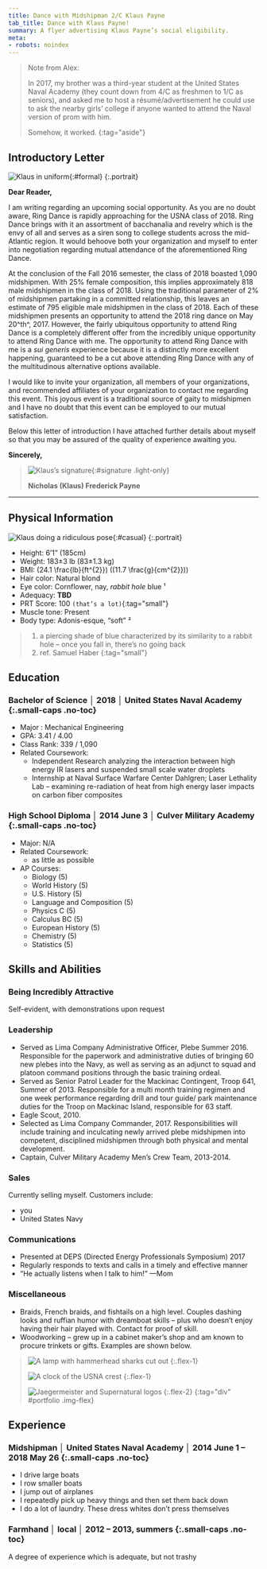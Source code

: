```yaml
---
title: Dance with Midshipman 2/C Klaus Payne
tab_title: Dance with Klaus Payne!
summary: A flyer advertising Klaus Payne’s social eligibility.
meta:
- robots: noindex
---
```


> Note from Alex:
>
> In 2017, my brother was a third-year student at the United States Naval
> Academy (they count down from 4/C as freshmen to 1/C as seniors), and asked me
> to host a résumé/advertisement he could use to ask the nearby girls’ college
> if anyone wanted to attend the Naval version of prom with him.
>
> Somehow, it worked.
{:tag="aside"}

## Introductory Letter

![Klaus in uniform][formal]{:#formal}
{:.portrait}

<p id="date"></p>

**Dear Reader,**

I am writing regarding an upcoming social opportunity. As you are no doubt
aware, Ring Dance is rapidly approaching for the USNA class of 2018. Ring Dance
brings with it an assortment of bacchanalia and revelry which is the envy of all
and serves as a siren song to college students across the mid-Atlantic region.
It would behoove both your organization and myself to enter into negotiation
regarding mutual attendance of the aforementioned Ring Dance.

At the conclusion of the Fall 2016 semester, the class of 2018 boasted 1,090
midshipmen. With 25% female composition, this implies approximately 818 male
midshipmen in the class of 2018. Using the traditional parameter of 2% of
midshipmen partaking in a committed relationship, this leaves an estimate of 795
eligible male midshipmen in the class of 2018. Each of these midshipmen presents
an opportunity to attend the 2018 ring dance on May 20^th^, 2017. However, the
fairly ubiquitous opportunity to attend Ring Dance is a completely different
offer from the incredibly unique opportunity to attend Ring Dance with me. The
opportunity to attend Ring Dance with me is a *sui generis* experience because
it is a distinctly more excellent happening, guaranteed to be a cut above
attending Ring Dance with any of the multitudinous alternative options
available.

I would like to invite your organization, all members of your organizations, and
recommended affiliates of your organization to contact me regarding this event.
This joyous event is a traditional source of gaity to midshipmen and I have no
doubt that this event can be employed to our mutual satisfaction.

Below this letter of introduction I have attached further details about myself
so that you may be assured of the quality of experience awaiting you.

**Sincerely,**

> ![Klaus’s signature][sig]{:#signature .light-only}
>
> **Nicholas (Klaus) Frederick Payne**

----

## Physical Information

![Klaus doing a ridiculous pose][casual]{:#casual}
{:.portrait}

- Height: 6’1” (185cm)
- Weight: 183±3 lb (83±1.3 kg)
- BMI: \(24.1 \frac{lb}{ft^{2}}\) (\(11.7 \frac{g}{cm^{2}}\))
- Hair color: Natural blond
- Eye color: Cornflower, nay, *rabbit hole* blue ¹
- Adequacy: **TBD**
- PRT Score: 100 `(that’s a lot)`{:tag="small"}
- Muscle tone: Present
- Body type: Adonis-esque, “soft” ²

> 1. a piercing shade of blue characterized by its similarity to a rabbit hole –
>    once you fall in, there’s no going back
> 1. ref. Samuel Haber
{:tag="small"}

## Education

### Bachelor of Science │ 2018 │ United States Naval Academy {:.small-caps .no-toc}

- Major : Mechanical Engineering
- GPA: 3.41 / 4.00
- Class Rank: 339 / 1,090
- Related Coursework:
  - Independent Research analyzing the interaction between high energy IR
    lasers and suspended small scale water droplets
  - Internship at Naval Surface Warfare Center Dahlgren; Laser Lethality Lab –
    examining re-radiation of heat from high energy laser impacts on carbon
    fiber composites

### High School Diploma │ 2014 June 3 │ Culver Military Academy {:.small-caps .no-toc}

- Major: N/A
- Related Coursework:
  - as little as possible
- AP Courses:
  - Biology (5)
  - World History (5)
  - U.S. History (5)
  - Language and Composition (5)
  - Physics C (5)
  - Calculus BC (5)
  - European History (5)
  - Chemistry (5)
  - Statistics (5)

## Skills and Abilities

### Being Incredibly Attractive

Self-evident, with demonstrations upon request

### Leadership

- Served as Lima Company Administrative Officer, Plebe Summer 2016. Responsible
  for the paperwork and administrative duties of bringing 60 new plebes into the
  Navy, as well as serving as an adjunct to squad and platoon command positions
  through the basic training ordeal.
- Served as Senior Patrol Leader for the Mackinac Contingent, Troop 641, Summer
  of 2013. Responsible for a multi month training regimen and one week
  performance regarding drill and tour guide/ park maintenance duties for the
  Troop on Mackinac Island, responsible for 63 staff.
- Eagle Scout, 2010.
- Selected as Lima Company Commander, 2017. Responsibilities will include
  training and inculcating newly arrived plebe midshipmen into competent,
  disciplined midshipmen through both physical and mental development.
- Captain, Culver Military Academy Men’s Crew Team, 2013-2014.

### Sales

Currently selling myself. Customers include:

- you
- United States Navy

### Communications

- Presented at DEPS (Directed Energy Professionals Symposium) 2017
- Regularly responds to texts and calls in a timely and effective manner
- “He actually listens when I talk to him!” —Mom

### Miscellaneous

- Braids, French braids, and fishtails on a high level. Couples dashing looks
  and ruffian humor with dreamboat skills – plus who doesn’t enjoy having their
  hair played with. Contact for proof of skill.
- Woodworking – grew up in a cabinet maker’s shop and am known to procure
  trinkets or gifts. Examples are shown below.

> ![][lamp]
> {:.flex-1}
>
> ![][clock]
> {:.flex-1}
>
> ![][logos]
> {:.flex-2}
{:tag="div" #portfolio .img-flex}

## Experience

### Midshipman │ United States Naval Academy │ 2014 June 1 – 2018 May 26 {:.small-caps .no-toc}

- I drive large boats
- I row smaller boats
- I jump out of airplanes
- I repeatedly pick up heavy things and then set them back down
- I do a lot of laundry. These dress whites don’t press themselves

### Farmhand │ local │ 2012 – 2013, summers {:.small-caps .no-toc}

A degree of experience which is adequate, but not trashy

[casual]: /static/images/klaus/casual.jpg "Klaus stretching in OCU print"
[clock]: /static/images/klaus/clock.jpg "A clock of the USNA crest"
[formal]: /static/images/klaus/formal.jpg "Klaus in a formal portrait"
[lamp]: /static/images/klaus/lamp.png "A lamp with hammerhead sharks cut out"
[logos]: /static/images/klaus/logos.jpg "Jaegermeister and Supernatural logos"
[sig]: /static/images/klaus/signature.png "Klaus' signature"
